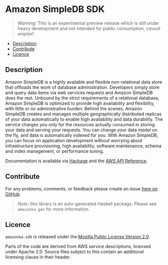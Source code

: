 # Amazon SimpleDB SDK

> _Warning:_ This is an experimental preview release which is still under heavy development and not intended for public consumption, _caveat emptor_!

* [Description](#description)
* [Contribute](#contribute)
* [Licence](#licence)

## Description

Amazon SimpleDB is a highly available and flexible non-relational data store
that offloads the work of database administration. Developers simply store
and query data items via web services requests and Amazon SimpleDB does the
rest. Unbound by the strict requirements of a relational database, Amazon
SimpleDB is optimized to provide high availability and flexibility, with
little or no administrative burden. Behind the scenes, Amazon SimpleDB
creates and manages multiple geographically distributed replicas of your data
automatically to enable high availability and data durability. The service
charges you only for the resources actually consumed in storing your data and
serving your requests. You can change your data model on the fly, and data is
automatically indexed for you. With Amazon SimpleDB, you can focus on
application development without worrying about infrastructure provisioning,
high availability, software maintenance, schema and index management, or
performance tuning.

Documentation is available via [Hackage](http://hackage.haskell.org/package/amazonka-sdb)
and the [AWS API Reference](http://docs.aws.amazon.com/AmazonSimpleDB/latest/DeveloperGuide/SDB_API.html).


## Contribute

For any problems, comments, or feedback please create an issue [here on GitHub](https://github.com/brendanhay/amazonka/issues).

> _Note:_ this library is an auto-generated Haskell package. Please see `amazonka-gen` for more information.


## Licence

`amazonka-sdb` is released under the [Mozilla Public License Version 2.0](http://www.mozilla.org/MPL/).

Parts of the code are derived from AWS service descriptions, licensed under Apache 2.0.
Source files subject to this contain an additional licensing clause in their header.
